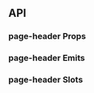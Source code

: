 ## API

### page-header Props

<field-table :data="pageHeaderProps"/>

### page-header Emits

<field-table :data="pageHeaderEmits"/>

### page-header Slots

<field-table :data="pageHeaderSlots"/>

<script setup>
import { ref } from 'vue';

const pageHeaderProps = ref([
  {
    name: 'title',
    desc: '页头的主标题',
    type: 'string',
    value: '-',
  },
  {
    name: 'subtitle',
    desc: '页头的次标题',
    type: 'string',
    value: '-',
  },
  {
    name: 'show-back',
    desc: '是否显示返回按钮',
    type: 'boolean',
    value: 'true',
  },
]);

const pageHeaderEmits = ref([
  {
    name: 'back',
    desc: '点击返回按钮时触发',
    type: 'event: Event',
    value: '-',
  },
]);

const pageHeaderSlots = ref([
  {
    name: 'breadcrumb',
    desc: '面包屑',
    type: '-',
    value: '-',
  },
  {
    name: 'back-icon',
    desc: '返回按钮',
    type: '-',
    value: '2.36.0',
  },
  {
    name: 'title',
    desc: '主标题',
    type: '-',
    value: '-',
  },
  {
    name: 'subtitle',
    desc: '次标题',
    type: '-',
    value: '-',
  },
  {
    name: 'extra',
    desc: '额外的展示内容',
    type: '-',
    value: '-',
  },
]);
</script>
